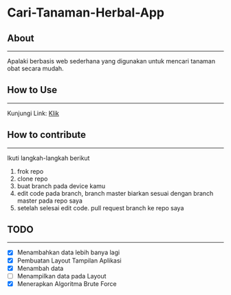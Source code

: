 # **Cari-Tanaman-Herbal-App**

## About

---

Apalaki berbasis web sederhana yang digunakan untuk mencari tanaman obat secara mudah.

## How to Use

---

Kunjungi Link:
[Klik](https://cariherbal.vercel.app/)

## How to contribute

---

Ikuti langkah-langkah berikut

1. frok repo
2. clone repo
3. buat branch pada device kamu
4. edit code pada branch, branch master biarkan sesuai dengan branch master pada repo saya
5. setelah selesai edit code. pull request branch ke repo saya

## TODO

---

- [x] Menambahkan data lebih banya lagi
- [x] Pembuatan Layout Tampilan Aplikasi
- [x] Menambah data
- [ ] Menampilkan data pada Layout
- [x] Menerapkan Algoritma Brute Force
